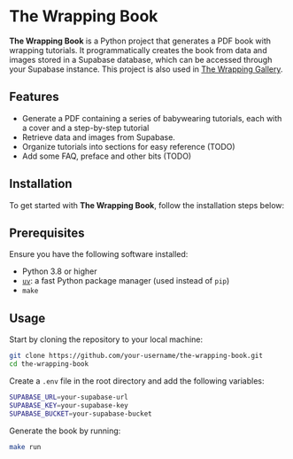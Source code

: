 # The Wrapping Book

**The Wrapping Book** is a Python project that generates a PDF book with wrapping tutorials. It programmatically creates the book from data and images stored in a Supabase database, which can be accessed through your Supabase instance. This project is also used in [The Wrapping Gallery](https://www.thewrappinggallery.com).

## Features
- Generate a PDF containing a series of babywearing tutorials, each with a cover and a step-by-step tutorial
- Retrieve data and images from Supabase.
- Organize tutorials into sections for easy reference (TODO)
- Add some FAQ, preface and other bits (TODO)

## Installation

To get started with **The Wrapping Book**, follow the installation steps below:

## Prerequisites

Ensure you have the following software installed:
- Python 3.8 or higher
- [`uv`](https://github.com/astral-sh/uv): a fast Python package manager (used instead of `pip`)
- `make`

## Usage

Start by cloning the repository to your local machine:

```bash
git clone https://github.com/your-username/the-wrapping-book.git
cd the-wrapping-book
```

Create a `.env` file in the root directory and add the following variables:
```bash
SUPABASE_URL=your-supabase-url
SUPABASE_KEY=your-supabase-key
SUPABASE_BUCKET=your-supabase-bucket
```

Generate the book by running:
```bash
make run
```

